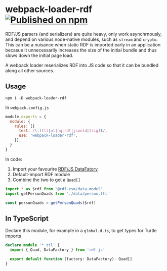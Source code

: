 # webpack-loader-rdf [![Published on npm](https://img.shields.io/npm/v/webpack-loader-rdf.svg)](https://npm.im/webpack-loader-rdf)

RDF/JS parsers (and serializers) are quite heavy, only work asynchrnously, and depend on various node-native modules, such as `stream` and `crypto`. This can be a nuisance when static RDF is imported early in an application becasue it unnecessarily increases the size of the initial bundle and thus slows down the initial page load.

A webpack loader reserializes RDF into JS code so that it can be bundled along all other sources.

## Usage

```
npm i -D webpack-loader-rdf
```

In `webpack.config.js`

```js
module.exports = {
  module: {
    rules: [{
      test: /\.(ttl|nt|nq|rdf|jsonld|trig)$/,
      use: 'webpack-loader-rdf',
    }],
  }
}
```

In code:

1. Import your favourire [RDF/JS DataFatory](http://rdf.js.org/data-model-spec/#datafactory-interface)
2. Default-import RDF module
3. Combine the two to get a `Quad[]`

```js
import * as $rdf from '@rdf-esm/data-model'
import getPersonQuads from './data/person.ttl`

const personQuads = getPersonQuads($rdf)
```

## In TypeScript

Declare this module, for example in a `global.d.ts`, to get types for Turtle imports

```typescript 
declare module '*.ttl' {
  import { Quad, DataFactory } from 'rdf-js'

  export default function (factory: DataFactory): Quad[]
}
```

